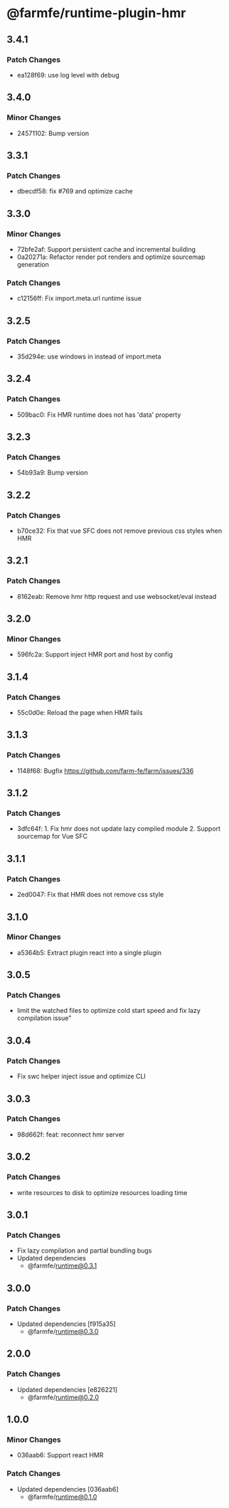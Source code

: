# @farmfe/runtime-plugin-hmr

## 3.4.1

### Patch Changes

- ea128f69: use log level with debug

## 3.4.0

### Minor Changes

- 24571102: Bump version

## 3.3.1

### Patch Changes

- dbecdf58: fix #769 and optimize cache

## 3.3.0

### Minor Changes

- 72bfe2af: Support persistent cache and incremental building
- 0a20271a: Refactor render pot renders and optimize sourcemap generation

### Patch Changes

- c12156ff: Fix import.meta.url runtime issue

## 3.2.5

### Patch Changes

- 35d294e: use windows in instead of import.meta

## 3.2.4

### Patch Changes

- 509bac0: Fix HMR runtime does not has 'data' property

## 3.2.3

### Patch Changes

- 54b93a9: Bump version

## 3.2.2

### Patch Changes

- b70ce32: Fix that vue SFC does not remove previous css styles when HMR

## 3.2.1

### Patch Changes

- 8162eab: Remove hmr http request and use websocket/eval instead

## 3.2.0

### Minor Changes

- 596fc2a: Support inject HMR port and host by config

## 3.1.4

### Patch Changes

- 55c0d0e: Reload the page when HMR fails

## 3.1.3

### Patch Changes

- 1148f68: Bugfix https://github.com/farm-fe/farm/issues/336

## 3.1.2

### Patch Changes

- 3dfc64f: 1. Fix hmr does not update lazy compiled module 2. Support sourcemap for Vue SFC

## 3.1.1

### Patch Changes

- 2ed0047: Fix that HMR does not remove css style

## 3.1.0

### Minor Changes

- a5364b5: Extract plugin react into a single plugin

## 3.0.5

### Patch Changes

- limit the watched files to optimize cold start speed and fix lazy compilation issue"

## 3.0.4

### Patch Changes

- Fix swc helper inject issue and optimize CLI

## 3.0.3

### Patch Changes

- 98d662f: feat: reconnect hmr server

## 3.0.2

### Patch Changes

- write resources to disk to optimize resources loading time

## 3.0.1

### Patch Changes

- Fix lazy compilation and partial bundling bugs
- Updated dependencies
  - @farmfe/runtime@0.3.1

## 3.0.0

### Patch Changes

- Updated dependencies [f915a35]
  - @farmfe/runtime@0.3.0

## 2.0.0

### Patch Changes

- Updated dependencies [e826221]
  - @farmfe/runtime@0.2.0

## 1.0.0

### Minor Changes

- 036aab6: Support react HMR

### Patch Changes

- Updated dependencies [036aab6]
  - @farmfe/runtime@0.1.0
